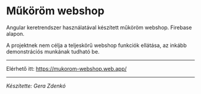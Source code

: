 # Műköröm webshop

Angular keretrendszer használatával készített műköröm webshop. Firebase alapon.

A projektnek nem célja a teljeskörű webshop funkciók ellátása, az inkább demonstrációs munkának tudható be.

***

Elérhető itt: https://mukorom-webshop.web.app/

***

*Készítette: Gera Zdenkó*
